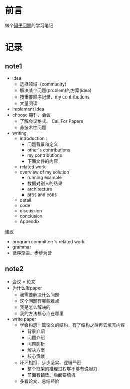 # 前言

做个[知乎问题](https://www.zhihu.com/question/22790506)的学习笔记 



# 记录



## note1

* idea 
  * 选择领域（community)
  * 解决某个问题(problem)的方案(idea)
  * 按重要顺序记录，my contributions
  * 大量阅读
* implement Idea
* choose 期刊、会议
  * 了解会议格式、 Call For Papers
  * 非技术性问题
* writing
  * introduction :
    * 问题背景和定义
    * other's contributions
    * my contributions
    * 下面文件的内容
  * related work
  * overview of my solution
    * running example
    * 数据对别人的结果
    * architecture
    * pros and cons
  * detail
  * code
  * discussion
  * conclusion
  * Appendix

建议

* program committee ‘s related work
* grammar
* 循序渐进、步步为营



## note2



* 会议 > 论文
* 为什么发paper
  * 我需要解决什么问题
  * 这个问题有哪些难点
  * 我是怎么解决的
  * 我的方法核心点在哪里
* write paper
  * 学会构思一篇论文的结构，有了结构之后再去填充内容
    * 背景介绍
    * 问题介绍
    * 问题剖析
    * 解决方案
    * 核心贡献
  * 环环相扣、步步坚实、逻辑严密
    * 整个框架的推理过程够不够有说服力
    * 前面有铺垫、后面要填坑
  * 多看论文、总结经验


